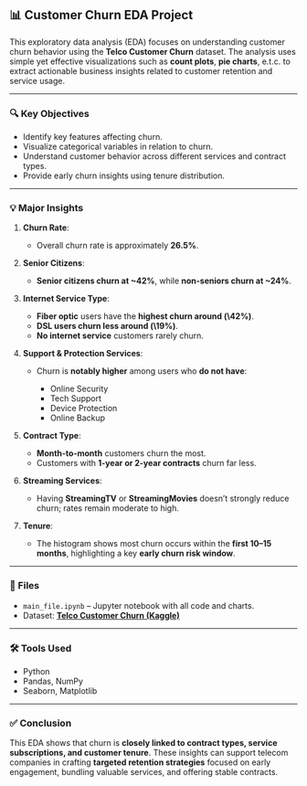 ## 📊 Customer Churn EDA Project

This exploratory data analysis (EDA) focuses on understanding customer churn behavior using the **Telco Customer Churn** dataset. The analysis uses simple yet effective visualizations such as **count plots**, **pie charts**, e.t.c. to extract actionable business insights related to customer retention and service usage.

---

### 🔍 Key Objectives

* Identify key features affecting churn.
* Visualize categorical variables in relation to churn.
* Understand customer behavior across different services and contract types.
* Provide early churn insights using tenure distribution.

---

### 💡 Major Insights

1. **Churn Rate**:

   * Overall churn rate is approximately **26.5%**.

2. **Senior Citizens**:

   * **Senior citizens churn at \~42%**, while **non-seniors churn at \~24%**.

3. **Internet Service Type**:

   * **Fiber optic** users have the **highest churn around (\42%)**.
   * **DSL users churn less around (\19%)**.
   * **No internet service** customers rarely churn.

4. **Support & Protection Services**:

   * Churn is **notably higher** among users who **do not have**:

     * Online Security
     * Tech Support
     * Device Protection
     * Online Backup

5. **Contract Type**:

   * **Month-to-month** customers churn the most.
   * Customers with **1-year or 2-year contracts** churn far less.

6. **Streaming Services**:

   * Having **StreamingTV** or **StreamingMovies** doesn’t strongly reduce churn; rates remain moderate to high.

7. **Tenure**:

   * The histogram shows most churn occurs within the **first 10–15 months**, highlighting a key **early churn risk window**.

---

### 📁 Files

* `main_file.ipynb` – Jupyter notebook with all code and charts.
* Dataset: **[Telco Customer Churn (Kaggle)](https://www.kaggle.com/datasets/blastchar/telco-customer-churn)**

---

### 🛠️ Tools Used

* Python
* Pandas, NumPy
* Seaborn, Matplotlib

---

### ✅ Conclusion

This EDA shows that churn is **closely linked to contract types, service subscriptions, and customer tenure**. These insights can support telecom companies in crafting **targeted retention strategies** focused on early engagement, bundling valuable services, and offering stable contracts.


